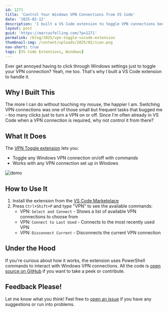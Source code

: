 ```yaml
---
id: 1271
title: 'Control Your Windows VPN Connections from VS Code'
date: '2025-02-12'
description: 'I built a VS Code extension to toggle VPN connections because clicking is too much work'
layout: post
guid: 'https://marcusfelling.com/?p=1271'
permalink: /blog/2025/vpn-toggle-vscode-extension
thumbnail-img: /content/uploads/2025/02/icon.png
nav-short: true
tags: [VS Code Extensions, Windows]
---
```


Ever get annoyed having to click through Windows settings just to toggle your VPN connection? Yeah, me too. That's why I built a VS Code extension to handle it.

## Why I Built This

The more I can do without touching my mouse, the happier I am. Switching VPN connections was one of those small but frequent tasks that bugged me - too many clicks just to turn a VPN on or off. Since I'm often already in VS Code when a VPN connection is required, why not control it from there?

## What It Does

The [VPN Toggle extension](https://marketplace.visualstudio.com/items?itemName=MFelling.vpn-toggle) lets you:
- Toggle any Windows VPN connection on/off with commands
- Works with any VPN connection set up in Windows

![demo](https://github.com/user-attachments/assets/e699a3af-c323-4fec-9ac8-1b67fcf4dae1)

## How to Use It

1. Install the extension from the [VS Code Marketplace](https://marketplace.visualstudio.com/items?itemName=MFelling.vpn-toggle)
2. Press `Ctrl+Shift+P` and type "VPN" to see the available commands:
    - VPN: `Select and Connect` - Shows a list of available VPN connections to choose from
    - VPN: `Connect to Last Used` - Connects to the most recently used VPN
    - VPN: `Disconnect Current` - Disconnects the current VPN connection

## Under the Hood

If you're curious about how it works, the extension uses PowerShell commands to interact with Windows VPN connections. All the code is [open source on GitHub](https://github.com/MarcusFelling/vpn-toggle) if you want to take a peek or contribute.

## Feedback Please!

Let me know what you think! Feel free to [open an issue](https://github.com/MarcusFelling/vpn-toggle/issues) if you have any suggestions or run into problems.
